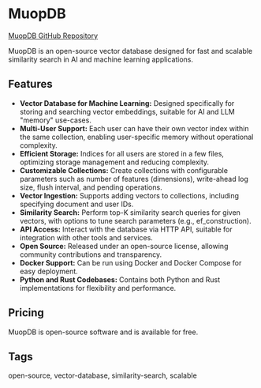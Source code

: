 # MuopDB

[MuopDB GitHub Repository](https://github.com/hicder/muopdb)

MuopDB is an open-source vector database designed for fast and scalable similarity search in AI and machine learning applications.

## Features

- **Vector Database for Machine Learning:** Designed specifically for storing and searching vector embeddings, suitable for AI and LLM "memory" use-cases.
- **Multi-User Support:** Each user can have their own vector index within the same collection, enabling user-specific memory without operational complexity.
- **Efficient Storage:** Indices for all users are stored in a few files, optimizing storage management and reducing complexity.
- **Customizable Collections:** Create collections with configurable parameters such as number of features (dimensions), write-ahead log size, flush interval, and pending operations.
- **Vector Ingestion:** Supports adding vectors to collections, including specifying document and user IDs.
- **Similarity Search:** Perform top-K similarity search queries for given vectors, with options to tune search parameters (e.g., ef_construction).
- **API Access:** Interact with the database via HTTP API, suitable for integration with other tools and services.
- **Open Source:** Released under an open-source license, allowing community contributions and transparency.
- **Docker Support:** Can be run using Docker and Docker Compose for easy deployment.
- **Python and Rust Codebases:** Contains both Python and Rust implementations for flexibility and performance.

## Pricing

MuopDB is open-source software and is available for free.

## Tags

open-source, vector-database, similarity-search, scalable